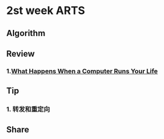 # 2st week ARTS
## Algorithm
###

## Review
### 1.[What Happens When a Computer Runs Your Life](https://medium.com/s/futurehuman/what-happens-when-a-computer-runs-your-life-4ba7ec152728)




## Tip
### 1. 转发和重定向


## Share
